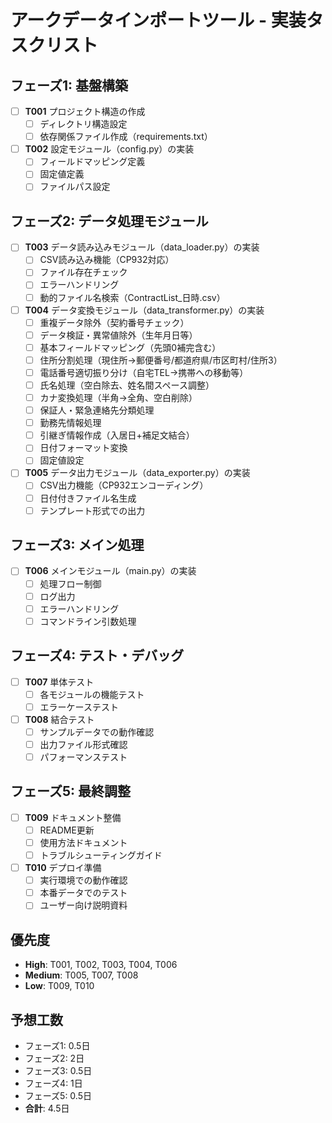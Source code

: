 # アークデータインポートツール - 実装タスクリスト

## フェーズ1: 基盤構築
- [ ] **T001** プロジェクト構造の作成
  - [ ] ディレクトリ構造設定
  - [ ] 依存関係ファイル作成（requirements.txt）
  
- [ ] **T002** 設定モジュール（config.py）の実装
  - [ ] フィールドマッピング定義
  - [ ] 固定値定義
  - [ ] ファイルパス設定

## フェーズ2: データ処理モジュール

- [ ] **T003** データ読み込みモジュール（data_loader.py）の実装
  - [ ] CSV読み込み機能（CP932対応）
  - [ ] ファイル存在チェック
  - [ ] エラーハンドリング
  - [ ] 動的ファイル名検索（ContractList_日時.csv）

- [ ] **T004** データ変換モジュール（data_transformer.py）の実装
  - [ ] 重複データ除外（契約番号チェック）
  - [ ] データ検証・異常値除外（生年月日等）
  - [ ] 基本フィールドマッピング（先頭0補完含む）
  - [ ] 住所分割処理（現住所→郵便番号/都道府県/市区町村/住所3）
  - [ ] 電話番号適切振り分け（自宅TEL→携帯への移動等）
  - [ ] 氏名処理（空白除去、姓名間スペース調整）
  - [ ] カナ変換処理（半角→全角、空白削除）
  - [ ] 保証人・緊急連絡先分類処理
  - [ ] 勤務先情報処理
  - [ ] 引継ぎ情報作成（入居日+補足文結合）
  - [ ] 日付フォーマット変換
  - [ ] 固定値設定

- [ ] **T005** データ出力モジュール（data_exporter.py）の実装
  - [ ] CSV出力機能（CP932エンコーディング）
  - [ ] 日付付きファイル名生成
  - [ ] テンプレート形式での出力

## フェーズ3: メイン処理

- [ ] **T006** メインモジュール（main.py）の実装
  - [ ] 処理フロー制御
  - [ ] ログ出力
  - [ ] エラーハンドリング
  - [ ] コマンドライン引数処理

## フェーズ4: テスト・デバッグ

- [ ] **T007** 単体テスト
  - [ ] 各モジュールの機能テスト
  - [ ] エラーケーステスト

- [ ] **T008** 結合テスト
  - [ ] サンプルデータでの動作確認
  - [ ] 出力ファイル形式確認
  - [ ] パフォーマンステスト

## フェーズ5: 最終調整

- [ ] **T009** ドキュメント整備
  - [ ] README更新
  - [ ] 使用方法ドキュメント
  - [ ] トラブルシューティングガイド

- [ ] **T010** デプロイ準備
  - [ ] 実行環境での動作確認
  - [ ] 本番データでのテスト
  - [ ] ユーザー向け説明資料

## 優先度
- **High**: T001, T002, T003, T004, T006
- **Medium**: T005, T007, T008
- **Low**: T009, T010

## 予想工数
- フェーズ1: 0.5日
- フェーズ2: 2日
- フェーズ3: 0.5日
- フェーズ4: 1日
- フェーズ5: 0.5日
- **合計**: 4.5日